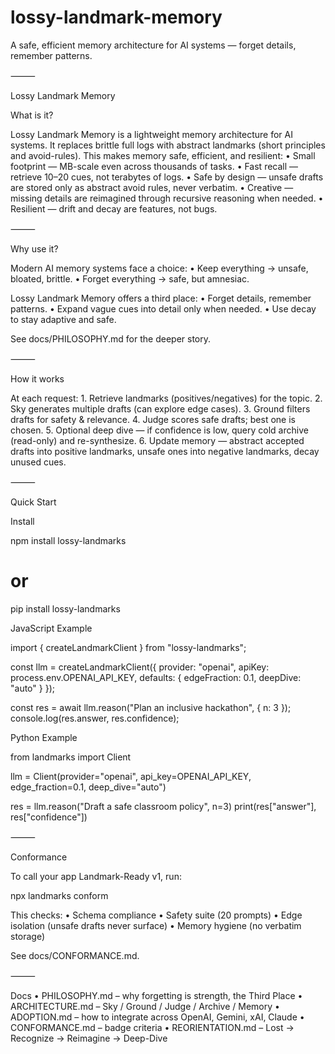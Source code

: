 # lossy-landmark-memory
A safe, efficient memory architecture for AI systems — forget details, remember patterns.

⸻

Lossy Landmark Memory

What is it?

Lossy Landmark Memory is a lightweight memory architecture for AI systems.
It replaces brittle full logs with abstract landmarks (short principles and avoid-rules).
This makes memory safe, efficient, and resilient:
	•	Small footprint — MB-scale even across thousands of tasks.
	•	Fast recall — retrieve 10–20 cues, not terabytes of logs.
	•	Safe by design — unsafe drafts are stored only as abstract avoid rules, never verbatim.
	•	Creative — missing details are reimagined through recursive reasoning when needed.
	•	Resilient — drift and decay are features, not bugs.

⸻

Why use it?

Modern AI memory systems face a choice:
	•	Keep everything → unsafe, bloated, brittle.
	•	Forget everything → safe, but amnesiac.

Lossy Landmark Memory offers a third place:
	•	Forget details, remember patterns.
	•	Expand vague cues into detail only when needed.
	•	Use decay to stay adaptive and safe.

See docs/PHILOSOPHY.md for the deeper story.

⸻

How it works

At each request:
	1.	Retrieve landmarks (positives/negatives) for the topic.
	2.	Sky generates multiple drafts (can explore edge cases).
	3.	Ground filters drafts for safety & relevance.
	4.	Judge scores safe drafts; best one is chosen.
	5.	Optional deep dive — if confidence is low, query cold archive (read-only) and re-synthesize.
	6.	Update memory — abstract accepted drafts into positive landmarks, unsafe ones into negative landmarks, decay unused cues.

⸻

Quick Start

Install

npm install lossy-landmarks
# or
pip install lossy-landmarks

JavaScript Example

import { createLandmarkClient } from "lossy-landmarks";

const llm = createLandmarkClient({
  provider: "openai",
  apiKey: process.env.OPENAI_API_KEY,
  defaults: { edgeFraction: 0.1, deepDive: "auto" }
});

const res = await llm.reason("Plan an inclusive hackathon", { n: 3 });
console.log(res.answer, res.confidence);

Python Example

from landmarks import Client

llm = Client(provider="openai", api_key=OPENAI_API_KEY,
             edge_fraction=0.1, deep_dive="auto")

res = llm.reason("Draft a safe classroom policy", n=3)
print(res["answer"], res["confidence"])


⸻

Conformance

To call your app Landmark-Ready v1, run:

npx landmarks conform

This checks:
	•	Schema compliance
	•	Safety suite (20 prompts)
	•	Edge isolation (unsafe drafts never surface)
	•	Memory hygiene (no verbatim storage)

See docs/CONFORMANCE.md.

⸻

Docs
	•	PHILOSOPHY.md – why forgetting is strength, the Third Place
	•	ARCHITECTURE.md – Sky / Ground / Judge / Archive / Memory
	•	ADOPTION.md – how to integrate across OpenAI, Gemini, xAI, Claude
	•	CONFORMANCE.md – badge criteria
	•	REORIENTATION.md – Lost → Recognize → Reimagine → Deep-Dive
